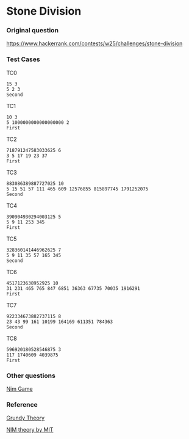 # Stone Division


### Original question

https://www.hackerrank.com/contests/w25/challenges/stone-division

### Test Cases

TC0
```
15 3
5 2 3
Second
```

TC1
```
10 3
5 1000000000000000000 2
First
```

TC2
```
718791247583033625 6
3 5 17 19 23 37
First
```

TC3
```
883086389887727025 10
5 15 51 57 111 465 609 12576855 815897745 1791252075
Second
```

TC4
```
390904930294003125 5
5 9 11 253 345
First
```

TC5
```
328360141446962625 7
5 9 11 35 57 165 345
Second
```

TC6
```
4517123638952925 10
31 231 465 765 847 6851 36363 67735 70035 1916291
First
```

TC7
```
922334673882737115 8
23 43 99 161 10199 164169 611351 784363
Second
```

TC8
```
596920180528546875 3
117 1740609 4039875
First
```

### Other questions

[Nim Game](https://www.hackerrank.com/challenges/nim-game-1)


### Reference

[Grundy Theory](https://brilliant.org/wiki/sprague-grundy-theorem/)

[NIM theory by MIT](http://web.mit.edu/sp.268/www/nim.pdf)
